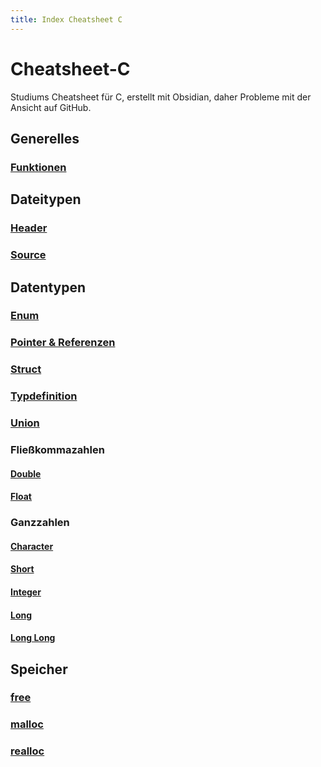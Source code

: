 ```yaml
---
title: Index Cheatsheet C
---
```

# Cheatsheet-C
Studiums Cheatsheet für C, erstellt mit Obsidian, daher Probleme mit der Ansicht auf GitHub.
## Generelles
### [Funktionen](Generelles/Funktionen.md)
## Dateitypen

### [Header](Dateitypen/Header.md)
### [Source](Dateitypen/Source.md)

## Datentypen

### [Enum](Datentypen/Enum.md)
### [Pointer & Referenzen](Datentypen/PointerReferenzen.md)
### [Struct](Datentypen/Struct.md)
### [Typdefinition](Datentypen/Typdefinition.md)
### [Union](Datentypen/Union.md)

### Fließkommazahlen

#### [Double](Datentypen/Fließkommazahlen/Double.md)
#### [Float](Datentypen/Fließkommazahlen/Float.md)

### Ganzzahlen

#### [Character](Datentypen/Ganzzahlen/Character.md)
#### [Short](Datentypen/Ganzzahlen/Short.md)
#### [Integer](Datentypen/Ganzzahlen/Integer.md)
#### [Long](Datentypen/Ganzzahlen/Long.md)
#### [Long Long](Datentypen/Ganzzahlen/LongLong.md)

## Speicher

### [free](Speicher/free.md)
### [malloc](Speicher/malloc.md)
### [realloc](Speicher/realloc.md)